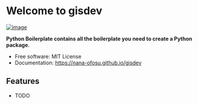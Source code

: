# Welcome to gisdev


[![image](https://img.shields.io/pypi/v/gisdev.svg)](https://pypi.python.org/pypi/gisdev)


**Python Boilerplate contains all the boilerplate you need to create a Python package.**


-   Free software: MIT License
-   Documentation: <https://nana-ofosu.github.io/gisdev>
    

## Features

-   TODO
